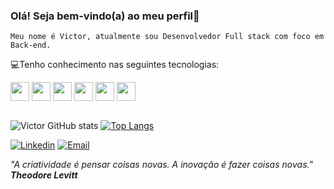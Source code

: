 ### Olá! Seja bem-vindo(a) ao meu perfil👋

    Meu nome é Victor, atualmente sou Desenvolvedor Full stack com foco em Back-end.

 💻Tenho conhecimento nas seguintes tecnologias: 

 <div style = "display: inline_block>
    <img align="center" heigth="30" width="30" src="https://cdn.jsdelivr.net/gh/devicons/devicon/icons/react/react-original.svg" />
    <img align="center" heigth="30" width="30" src="https://cdn.jsdelivr.net/gh/devicons/devicon/icons/javascript/javascript-original.svg" />
    <img align="center" heigth="30" width="30" src="https://cdn.jsdelivr.net/gh/devicons/devicon/icons/typescript/typescript-original.svg" />
    <img align="center" heigth="30" width="30" src="https://cdn.jsdelivr.net/gh/devicons/devicon/icons/nodejs/nodejs-original.svg" />
    <img align="center" heigth="30" width="30" src="https://cdn.jsdelivr.net/gh/devicons/devicon/icons/go/go-original.svg" />
    <img align="center" heigth="30" width="30" src="https://cdn.jsdelivr.net/gh/devicons/devicon/icons/mysql/mysql-original.svg" />
    <img align="center" heigth="30" width="30" src="https://cdn.jsdelivr.net/gh/devicons/devicon/icons/mongodb/mongodb-original.svg" />
     
</div>

</br>

![Victor GitHub stats](https://github-readme-stats.vercel.app/api?username=Victorh2s&show_icons=true&theme=tokyonight)
[![Top Langs](https://github-readme-stats.vercel.app/api/top-langs/?username=Victorh2s&layout=compact)](https://github.com/anuraghazra/github-readme-stats)



[![Linkedin](	https://img.shields.io/badge/LinkedIn-0077B5?style=for-the-badge&logo=linkedin&logoColor=white)](https://www.linkedin.com/in/victor-henrique-778a72223/)
[![Email]( https://img.shields.io/badge/Gmail-D14836?style=for-the-badge&logo=gmail&logoColor=white )](mailto:victor.henriqueoff@gmail.com)


<i>"A criatividade é pensar coisas novas. A inovação é fazer coisas novas."<i> <b>Theodore Levitt<b>

